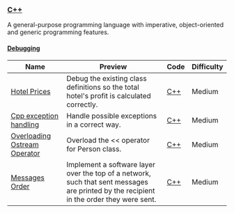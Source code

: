 
### [C++](https://www.hackerrank.com/domains/cpp)
A general-purpose programming language with imperative, object-oriented and generic programming features.


#### [Debugging](https://www.hackerrank.com/domains/cpp/cpp-debugging)

Name | Preview | Code | Difficulty
---- | ------- | ---- | ----------
[Hotel Prices](https://www.hackerrank.com/challenges/hotel-prices)|Debug the existing class definitions so the total hotel's profit is calculated correctly.|[C++](hotel-prices.cpp)|Medium
[Cpp exception handling](https://www.hackerrank.com/challenges/cpp-exception-handling)|Handle possible exceptions in a correct way.|[C++](cpp-exception-handling.cpp)|Medium
[Overloading Ostream Operator](https://www.hackerrank.com/challenges/overloading-ostream-operator)|Overload the << operator for Person class.|[C++](overloading-ostream-operator.cpp)|Medium
[Messages Order](https://www.hackerrank.com/challenges/messages-order)|Implement a software layer over the top of a network, such that sent messages are printed by the recipient in the order they were sent.|[C++](messages-order.cpp)|Medium

